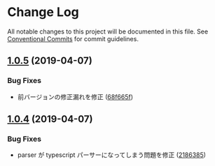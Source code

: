 # Change Log

All notable changes to this project will be documented in this file.
See [Conventional Commits](https://conventionalcommits.org) for commit guidelines.

## [1.0.5](https://github.com/yutahaga/eslint-configs/compare/v1.0.4...v1.0.5) (2019-04-07)


### Bug Fixes

* 前バージョンの修正漏れを修正 ([68f665f](https://github.com/yutahaga/eslint-configs/commit/68f665f))





## [1.0.4](https://github.com/yutahaga/eslint-configs/compare/v1.0.3...v1.0.4) (2019-04-07)


### Bug Fixes

* parser が typescript パーサーになってしまう問題を修正 ([2186385](https://github.com/yutahaga/eslint-configs/commit/2186385))
